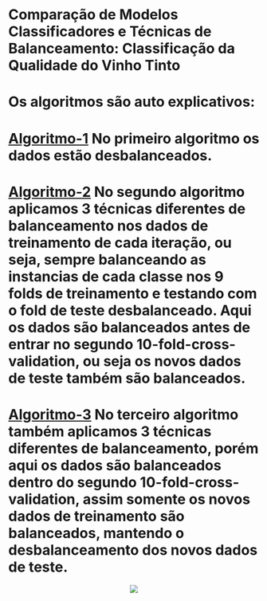 # Comparação de Modelos Classificadores e Técnicas de Balanceamento:  Classificação da Qualidade do Vinho Tinto
# Os algoritmos são auto explicativos:
# [Algoritmo-1](https://github.com/RenatoMaximiano/Trabalho_ADP2/blob/main/Algoritmo1_Desbalanceado.ipynb) No primeiro algoritmo os dados estão desbalanceados.
# [Algoritmo-2](https://github.com/RenatoMaximiano/Trabalho_ADP2/blob/main/Algoritmo2_Balanceamento.ipynb) No segundo algoritmo aplicamos 3 técnicas diferentes de balanceamento nos dados de treinamento de cada iteração, ou seja, sempre balanceando as instancias de cada classe nos 9 folds de treinamento e testando com o fold de teste desbalanceado. Aqui os dados são balanceados antes de entrar no segundo 10-fold-cross-validation, ou seja os novos dados de teste também são balanceados.
# [Algoritmo-3](https://github.com/RenatoMaximiano/Trabalho_ADP2/blob/main/Algoritmo3_Balanceado.ipynb) No terceiro algoritmo também  aplicamos 3 técnicas diferentes de balanceamento, porém aqui os dados são balanceados dentro do segundo 10-fold-cross-validation, assim somente os novos dados de treinamento são balanceados, mantendo o desbalanceamento dos novos dados de teste.

<p align="center">
 <img src="https://user-images.githubusercontent.com/84810481/191355583-6d587f92-1fed-4573-88af-fe2c6b83d912.png">
</p>
